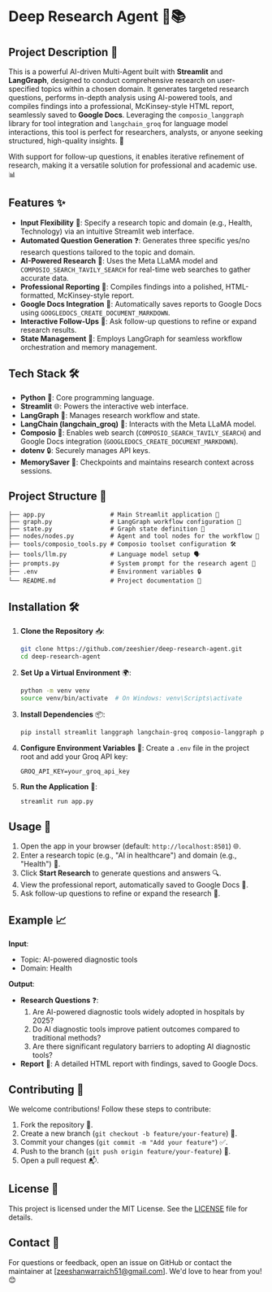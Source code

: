 # Deep Research Agent 🧠📚

## Project Description 🌟

This is a powerful AI-driven Multi-Agent built with **Streamlit** and **LangGraph**, designed to conduct comprehensive research on user-specified topics within a chosen domain. It generates targeted research questions, performs in-depth analysis using AI-powered tools, and compiles findings into a professional, McKinsey-style HTML report, seamlessly saved to **Google Docs**. Leveraging the `composio_langgraph` library for tool integration and `langchain_groq` for language model interactions, this tool is perfect for researchers, analysts, or anyone seeking structured, high-quality insights. 🚀

With support for follow-up questions, it enables iterative refinement of research, making it a versatile solution for professional and academic use. 📊

## Features ✨

- **Input Flexibility** 📝: Specify a research topic and domain (e.g., Health, Technology) via an intuitive Streamlit web interface.
- **Automated Question Generation** ❓: Generates three specific yes/no research questions tailored to the topic and domain.
- **AI-Powered Research** 🤖: Uses the Meta LLaMA model and `COMPOSIO_SEARCH_TAVILY_SEARCH` for real-time web searches to gather accurate data.
- **Professional Reporting** 📄: Compiles findings into a polished, HTML-formatted, McKinsey-style report.
- **Google Docs Integration** 📑: Automatically saves reports to Google Docs using `GOOGLEDOCS_CREATE_DOCUMENT_MARKDOWN`.
- **Interactive Follow-Ups** 🔄: Ask follow-up questions to refine or expand research results.
- **State Management** 🧮: Employs LangGraph for seamless workflow orchestration and memory management.

## Tech Stack 🛠️

- **Python** 🐍: Core programming language.
- **Streamlit** 🌐: Powers the interactive web interface.
- **LangGraph** 🔗: Manages research workflow and state.
- **LangChain (langchain_groq)** 🤝: Interacts with the Meta LLaMA model.
- **Composio** 🔧: Enables web search (`COMPOSIO_SEARCH_TAVILY_SEARCH`) and Google Docs integration (`GOOGLEDOCS_CREATE_DOCUMENT_MARKDOWN`).
- **dotenv** 🔒: Securely manages API keys.
- **MemorySaver** 💾: Checkpoints and maintains research context across sessions.

## Project Structure 📂

```plaintext
├── app.py                  # Main Streamlit application 🚀
├── graph.py                # LangGraph workflow configuration 🔄
├── state.py                # Graph state definition 🧮
├── nodes/nodes.py          # Agent and tool nodes for the workflow 🤖
├── tools/composio_tools.py # Composio toolset configuration 🛠️
├── tools/llm.py            # Language model setup 🗣️
├── prompts.py              # System prompt for the research agent 📜
├── .env                    # Environment variables 🔒
└── README.md               # Project documentation 📖
```

## Installation 🛠️

1. **Clone the Repository** 📥:
   ```bash
   git clone https://github.com/zeeshier/deep-research-agent.git
   cd deep-research-agent
   ```

2. **Set Up a Virtual Environment** 🌍:
   ```bash
   python -m venv venv
   source venv/bin/activate  # On Windows: venv\Scripts\activate
   ```

3. **Install Dependencies** 📦:
   ```bash
   pip install streamlit langgraph langchain-groq composio-langgraph python-dotenv
   ```

4. **Configure Environment Variables** 🔑:
   Create a `.env` file in the project root and add your Groq API key:
   ```plaintext
   GROQ_API_KEY=your_groq_api_key
   ```

5. **Run the Application** 🚀:
   ```bash
   streamlit run app.py
   ```

## Usage 🎯

1. Open the app in your browser (default: `http://localhost:8501`) 🌐.
2. Enter a research topic (e.g., "AI in healthcare") and domain (e.g., "Health") 📝.
3. Click **Start Research** to generate questions and answers 🔍.
4. View the professional report, automatically saved to Google Docs 📑.
5. Ask follow-up questions to refine or expand the research 🔄.

## Example 📈

**Input**:
- Topic: AI-powered diagnostic tools
- Domain: Health

**Output**:
- **Research Questions** ❓:
  1. Are AI-powered diagnostic tools widely adopted in hospitals by 2025?
  2. Do AI diagnostic tools improve patient outcomes compared to traditional methods?
  3. Are there significant regulatory barriers to adopting AI diagnostic tools?
- **Report** 📄: A detailed HTML report with findings, saved to Google Docs.

## Contributing 🤝

We welcome contributions! Follow these steps to contribute:
1. Fork the repository 🍴.
2. Create a new branch (`git checkout -b feature/your-feature`) 🌿.
3. Commit your changes (`git commit -m "Add your feature"`) ✅.
4. Push to the branch (`git push origin feature/your-feature`) 🚀.
5. Open a pull request 📬.

## License 📜

This project is licensed under the MIT License. See the [LICENSE](LICENSE) file for details.

## Contact 📧

For questions or feedback, open an issue on GitHub or contact the maintainer at [zeeshanwarraich51@gmail.com]. We'd love to hear from you! 😊
